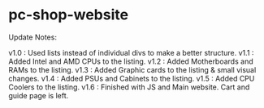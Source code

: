 # pc-shop-website

Update Notes:

  v1.0 : Used lists instead of individual divs to make a better structure.
  v1.1 : Added Intel and AMD CPUs to the listing.
  v1.2 : Added Motherboards and RAMs to the listing.
  v1.3 : Added Graphic cards to the listing & small visual changes.
  v1.4 : Added PSUs and Cabinets to the listing.
  v1.5 : Added CPU Coolers to the listing. 
  v1.6 : Finished with JS and Main website. Cart and guide page is left.
